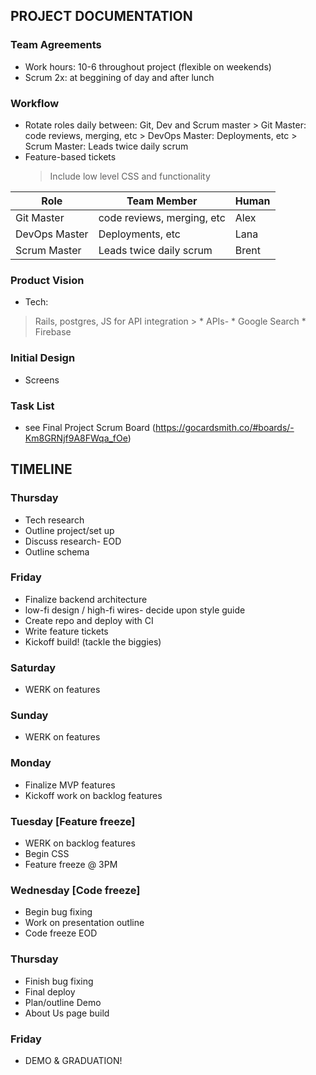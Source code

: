 ## PROJECT DOCUMENTATION

### Team Agreements
* Work hours: 10-6 throughout project (flexible on weekends)
* Scrum 2x: at beggining of day and after lunch

### Workflow
* Rotate roles daily between: Git, Dev and Scrum master
		> Git Master: code reviews, merging, etc
		> DevOps Master: Deployments, etc
		> Scrum Master: Leads twice daily scrum
* Feature-based tickets
	> Include low level CSS and functionality		
		
| Role          | Team Member | Human | 
| ------------- | ------------- | ------------- |
| Git Master  | code reviews, merging, etc  | Alex |
| DevOps Master | Deployments, etc  | Lana |
| Scrum Master  | Leads twice daily scrum  | Brent |

### Product Vision
* Tech:
> Rails, postgres, JS for API integration
	> * APIs-
		* Google Search
		* Firebase

### Initial Design
* Screens

### Task List
* see Final Project Scrum Board (https://gocardsmith.co/#boards/-Km8GRNjf9A8FWqa_fOe)


## TIMELINE

### Thursday
* Tech research
* Outline project/set up
* Discuss research- EOD
* Outline schema

### Friday
* Finalize backend architecture
* low-fi design / high-fi wires- decide upon style guide
* Create repo and deploy with CI
* Write feature tickets
* Kickoff build! (tackle the biggies)

### Saturday
* WERK on features

### Sunday
* WERK on features

### Monday
* Finalize MVP features
* Kickoff work on backlog features

### Tuesday [Feature freeze]
* WERK on backlog features
* Begin CSS
* Feature freeze @ 3PM

### Wednesday [Code freeze]
* Begin bug fixing
* Work on presentation outline
* Code freeze EOD

### Thursday
* Finish bug fixing
* Final deploy
* Plan/outline Demo
* About Us page build

### Friday
* DEMO & GRADUATION!






